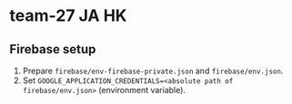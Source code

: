 # team-27 JA HK

## Firebase setup
1. Prepare `firebase/env-firebase-private.json` and `firebase/env.json`.
2. Set `GOOGLE_APPLICATION_CREDENTIALS=<absolute path of firebase/env.json>` (environment variable).
